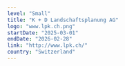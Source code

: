```yaml
---
level: "Small"
title: "K + D Landschaftsplanung AG"
logo: "www.lpk.ch.png"
startDate: "2025-03-01"
endDate: "2026-02-28"
link: "http://www.lpk.ch/"
country: "Switzerland"
---
```

